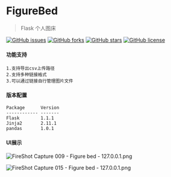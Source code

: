 # FigureBed

>Flask 个人图床

[![GitHub issues](https://img.shields.io/github/issues/saowu/FigureBed.svg)](https://github.com/saowu/FigureBed/issues)
[![GitHub forks](https://img.shields.io/github/forks/saowu/FigureBed.svg)](https://github.com/saowu/FigureBed/network)
[![GitHub stars](https://img.shields.io/github/stars/saowu/FigureBed.svg)](https://github.com/saowu/FigureBed/stargazers)
[![GitHub license](https://img.shields.io/github/license/saowu/FigureBed.svg)](https://github.com/saowu/FigureBed)


#### 功能支持
```
1.支持导出csv上传路径
2.支持多种链接格式
3.可以通过链接自行管理图片文件
```

#### 版本配置

```
Package      Version
------------ -------
Flask        1.1.1  
Jinja2       2.11.1 
pandas       1.0.1 
```
#### UI展示

![FireShot Capture 009 - Figure bed - 127.0.0.1.png](https://i.loli.net/2020/02/29/IaENvmkzJ7t3w42.png)

![FireShot Capture 015 - Figure bed - 127.0.0.1.png](https://i.loli.net/2020/03/07/q3H1JDFRSwCLm87.png)
